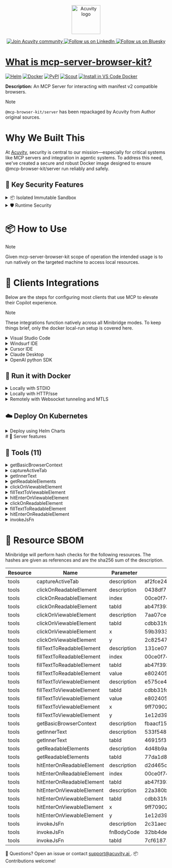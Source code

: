 <p align="center">
  <a href="https://acuvity.ai">
    <picture>
      <img src="https://mma.prnewswire.com/media/2544052/Acuvity__Logo.jpg" height="90" alt="Acuvity logo"/>
    </picture>
  </a>
</p>
<p align="center">
  <a href="https://discord.gg/BkU7fBkrNk">
    <img src="https://img.shields.io/badge/Acuvity-Join-7289DA?logo=discord&logoColor=fff" alt="Join Acuvity community" />
  </a>
<a href="https://www.linkedin.com/company/acuvity/">
    <img src="https://img.shields.io/badge/LinkedIn-Follow-7289DA" alt="Follow us on LinkedIn" />
  </a>
<a href="https://bsky.app/profile/acuvity.bsky.social">
    <img src="https://img.shields.io/badge/Bluesky-Follow-7289DA"?logo=bluesky&logoColor=fff" alt="Follow us on Bluesky" />
</p>


# What is mcp-server-browser-kit?

[![Helm](https://img.shields.io/badge/1.0.0-3775A9?logo=helm&label=Charts&logoColor=fff)](https://hub.docker.com/r/acuvity/mcp-server-browser-kit/tags/)
[![Docker](https://img.shields.io/docker/image-size/acuvity/mcp-server-browser-kit/5.0.1?logo=docker&logoColor=fff&label=5.0.1)](https://hub.docker.com/r/acuvity/mcp-server-browser-kit)
[![PyPI](https://img.shields.io/badge/5.0.1-3775A9?logo=pypi&logoColor=fff&label=@mcp-browser-kit/server)](https://github.com/ndthanhdev/mcp-browser-kit)
[![Scout](https://img.shields.io/badge/Active-3775A9?logo=docker&logoColor=fff&label=Scout)](https://hub.docker.com/r/acuvity/mcp-server-fetch/)
[![Install in VS Code Docker](https://img.shields.io/badge/VS_Code-One_click_install-0078d7?logo=githubcopilot)](https://insiders.vscode.dev/redirect/mcp/install?name=mcp-server-browser-kit&config=%7B%22args%22%3A%5B%22run%22%2C%22-i%22%2C%22--rm%22%2C%22--read-only%22%2C%22docker.io%2Facuvity%2Fmcp-server-browser-kit%3A5.0.1%22%5D%2C%22command%22%3A%22docker%22%7D)

**Description:** An MCP Server for interacting with manifest v2 compatible browsers.

> [!NOTE]
> `@mcp-browser-kit/server` has been repackaged by Acuvity from Author original sources.

# Why We Built This

At [Acuvity](https://acuvity.ai), security is central to our mission—especially for critical systems like MCP servers and integration in agentic systems.
To address this need, we've created a secure and robust Docker image designed to ensure @mcp-browser-kit/server run reliably and safely.

## 🔐 Key Security Features

<details>
<summary>📦 Isolated Immutable Sandbox </summary>

- **Isolated Execution**: All tools run within secure, containerized sandboxes to enforce process isolation and prevent lateral movement.
- **Non-root by Default**: Enforces least-privilege principles, minimizing the impact of potential security breaches.
- **Read-only Filesystem**: Ensures runtime immutability, preventing unauthorized modification.
- **Version Pinning**: Guarantees consistency and reproducibility across deployments by locking tool and dependency versions.
- **CVE Scanning**: Continuously scans images for known vulnerabilities using [Docker Scout](https://docs.docker.com/scout/) to support proactive mitigation.
- **SBOM & Provenance**: Delivers full supply chain transparency by embedding metadata and traceable build information."
</details>

<details>
<summary>🛡️ Runtime Security</summary>

**Minibridge Integration**: [Minibridge](https://github.com/acuvity/minibridge) establishes secure Agent-to-MCP connectivity, supports Rego/HTTP-based policy enforcement 🕵️, and simplifies orchestration.

Minibridge includes built-in guardrails that protect MCP server integrity and detect suspicious behaviors in real-time.:

- **Integrity Checks**: Ensures authenticity with runtime component hashing.
- **Threat Detection & Prevention with built-in Rego Policy**:
  - Covert‐instruction screening: Blocks any tool description or call arguments that match a wide list of "hidden prompt" phrases (e.g., "do not tell", "ignore previous instructions", Unicode steganography).
  - Schema-key misuse guard: Rejects tools or call arguments that expose internal-reasoning fields such as note, debug, context, etc., preventing jailbreaks that try to surface private metadata.
  - Sensitive-resource exposure check: Denies tools whose descriptions - or call arguments - reference paths, files, or patterns typically associated with secrets (e.g., .env, /etc/passwd, SSH keys).
  - Tool-shadowing detector: Flags wording like "instead of using" that might instruct an assistant to replace or override an existing tool with a different behavior.
  - Cross-tool ex-filtration filter: Scans responses and tool descriptions for instructions to invoke external tools not belonging to this server.
  - Credential / secret redaction mutator: Automatically replaces recognised tokens formats with `[REDACTED]` in outbound content.

These controls ensure robust runtime integrity, prevent unauthorized behavior, and provide a foundation for secure-by-design system operations.
</details>


# 📦 How to Use


> [!NOTE]
> Given mcp-server-browser-kit scope of operation the intended usage is to run natively on the targeted machine to access local resources.

# 🧰 Clients Integrations

Below are the steps for configuring most clients that use MCP to elevate their Copilot experience.

> [!NOTE]
> These integrations function natively across all Minibridge modes.
> To keep things brief, only the docker local-run setup is covered here.

<details>
<summary>Visual Studio Code</summary>

To get started immediately, you can use the "one-click" link below:

[![Install in VS Code Docker](https://img.shields.io/badge/VS_Code-One_click_install-0078d7?logo=githubcopilot)](https://insiders.vscode.dev/redirect/mcp/install?name=mcp-server-browser-kit&config=%7B%22args%22%3A%5B%22run%22%2C%22-i%22%2C%22--rm%22%2C%22--read-only%22%2C%22docker.io%2Facuvity%2Fmcp-server-browser-kit%3A5.0.1%22%5D%2C%22command%22%3A%22docker%22%7D)

## Global scope

Press `ctrl + shift + p` and type `Preferences: Open User Settings JSON` to add the following section:

```json
{
  "mcp": {
    "servers": {
      "acuvity-mcp-server-browser-kit": {
        "command": "docker",
        "args": [
          "run",
          "-i",
          "--rm",
          "--read-only",
          "docker.io/acuvity/mcp-server-browser-kit:5.0.1"
        ]
      }
    }
  }
}
```

## Workspace scope

In your workspace create a file called `.vscode/mcp.json` and add the following section:

```json
{
  "servers": {
    "acuvity-mcp-server-browser-kit": {
      "command": "docker",
      "args": [
        "run",
        "-i",
        "--rm",
        "--read-only",
        "docker.io/acuvity/mcp-server-browser-kit:5.0.1"
      ]
    }
  }
}
```

> To pass secrets you should use the `promptString` input type described in the [Visual Studio Code documentation](https://code.visualstudio.com/docs/copilot/chat/mcp-servers).

</details>

<details>
<summary>Windsurf IDE</summary>

In `~/.codeium/windsurf/mcp_config.json` add the following section:

```json
{
  "mcpServers": {
    "acuvity-mcp-server-browser-kit": {
      "command": "docker",
      "args": [
        "run",
        "-i",
        "--rm",
        "--read-only",
        "docker.io/acuvity/mcp-server-browser-kit:5.0.1"
      ]
    }
  }
}
```

See [Windsurf documentation](https://docs.windsurf.com/windsurf/mcp) for more info.

</details>

<details>
<summary>Cursor IDE</summary>

Add the following JSON block to your mcp configuration file:
- `~/.cursor/mcp.json` for global scope
- `.cursor/mcp.json` for project scope

```json
{
  "mcpServers": {
    "acuvity-mcp-server-browser-kit": {
      "command": "docker",
      "args": [
        "run",
        "-i",
        "--rm",
        "--read-only",
        "docker.io/acuvity/mcp-server-browser-kit:5.0.1"
      ]
    }
  }
}
```

See [cursor documentation](https://docs.cursor.com/context/model-context-protocol) for more information.

</details>
<details>

<summary>Claude Desktop</summary>

In the `claude_desktop_config.json` configuration file add the following section:

```json
{
  "mcpServers": {
    "acuvity-mcp-server-browser-kit": {
      "command": "docker",
      "args": [
        "run",
        "-i",
        "--rm",
        "--read-only",
        "docker.io/acuvity/mcp-server-browser-kit:5.0.1"
      ]
    }
  }
}
```

See [Anthropic documentation](https://docs.anthropic.com/en/docs/agents-and-tools/mcp) for more information.
</details>

<details>
<summary>OpenAI python SDK</summary>

## Running locally

```python
async with MCPServerStdio(
    params={
        "command": "docker",
        "args": ["run","-i","--rm","--read-only","docker.io/acuvity/mcp-server-browser-kit:5.0.1"]
    }
) as server:
    tools = await server.list_tools()
```

## Running remotely

```python
async with MCPServerSse(
    params={
        "url": "http://<ip>:<port>/sse",
    }
) as server:
    tools = await server.list_tools()
```

See [OpenAI Agents SDK docs](https://openai.github.io/openai-agents-python/mcp/) for more info.

</details>

## 🐳 Run it with Docker


<details>
<summary>Locally with STDIO</summary>

In your client configuration set:

- command: `docker`
- arguments: `run -i --rm --read-only docker.io/acuvity/mcp-server-browser-kit:5.0.1`

</details>

<details>
<summary>Locally with HTTP/sse</summary>

Simply run as:

```console
docker run -i --rm --read-only docker.io/acuvity/mcp-server-browser-kit:5.0.1
```

Add `-p <localport>:8000` to expose the port.

Then on your application/client, you can configure to use something like:

```json
{
  "mcpServers": {
    "acuvity-mcp-server-browser-kit": {
      "url": "http://localhost:<localport>/sse",
    }
  }
}
```

You might have to use different ports for different tools.

</details>

<details>
<summary>Remotely with Websocket tunneling and MTLS </summary>

> This section assume you are familiar with TLS and certificates and will require:
> - a server certificate with proper DNS/IP field matching your tool deployment.
> - a client-ca used to sign client certificates

1. Start the server in `backend` mode
 - add an environment variable like `-e MINIBRIDGE_MODE=backend`
 - add the TLS certificates (recommended) through a volume let's say `/certs` ex (`-v $PWD/certs:/certs`)
 - instruct minibridge to use those certs with
   - `-e MINIBRIDGE_TLS_SERVER_CERT=/certs/server-cert.pem`
   - `-e MINIBRIDGE_TLS_SERVER_KEY=/certs/server-key.pem`
   - `-e MINIBRIDGE_TLS_SERVER_KEY_PASS=optional`
   - `-e MINIBRIDGE_TLS_SERVER_CLIENT_CA=/certs/client-ca.pem`

2. Start `minibridge` locally in frontend mode:
  - Get [minibridge](https://github.com/acuvity/minibridge) binary for your OS.

In your client configuration, Minibridge works like any other STDIO command.

Example for Claude Desktop:

```json
{
  "mcpServers": {
    "acuvity-mcp-server-browser-kit": {
      "command": "minibridge",
      "args": ["frontend", "--backend", "wss://<remote-url>:8000/ws", "--tls-client-backend-ca", "/path/to/ca/that/signed/the/server-cert.pem/ca.pem", "--tls-client-cert", "/path/to/client-cert.pem", "--tls-client-key", "/path/to/client-key.pem"]
    }
  }
}
```

That's it.

Of course there are plenty of other options that minibridge can provide.

Don't be shy to ask question either.

</details>

## ☁️ Deploy On Kubernetes

<details>
<summary>Deploy using Helm Charts</summary>

### How to install

You can inspect the chart:

```console
helm show chart oci://docker.io/acuvity/mcp-server-browser-kit --version 1.0.0-
````

You can inspect the values that you can configure:

```console
helm show values oci://docker.io/acuvity/mcp-server-browser-kit --version 1.0.0
````

Install with helm

```console
helm install mcp-server-browser-kit oci://docker.io/acuvity/mcp-server-browser-kit --version 1.0.0
```

From there your MCP server mcp-server-browser-kit will be reachable by default through `http/sse` from inside the cluster using the Kubernetes Service `mcp-server-browser-kit` on port `8000` by default. You can change that by looking at the `service` section of the `values.yaml` file.

### How to Monitor

The deployment will create a Kubernetes service with a `healthPort`, that is used for liveness probes and readiness probes. This health port can also be used by the monitoring stack of your choice and exposes metrics under the `/metrics` path.

See full charts [Readme](https://github.com/acuvity/mcp-servers-registry/tree/main/mcp-server-browser-kit/charts/mcp-server-browser-kit/README.md) for more details about settings.

</details>
# 🧠 Server features

## 🧰 Tools (11)
<details>
<summary>getBasicBrowserContext</summary>

**Description**:

```
🌐 GET BROWSER CONTEXT - CRITICAL FIRST STEP BEFORE USING ANY OTHER TOOLS!
* This tool MUST be called first to initialize browser automation and get essential data.
* Returns data structure with:
  - tabs: Array of browser tabs with properties like id, url, title, and active status
  - manifestVersion: Version of extension manifest format supported by the browser
* Each tab includes a unique tabId required for all other tool operations
* The active tab (marked with 'active: true') is typically your target for automation
* The manifestVersion determines which browser features and extension capabilities are available
* Different browsers support different manifest versions, affecting available tools and API access
* Standard workflow:
  1) getBasicBrowserContext → get browser state and tabId
  2) Analyze page content based on your goal and manifest version:
     - If interaction is required (clicking, filling forms, etc.):
       · For Manifest Version 2: Use captureActiveTab for visual context or getReadableElements for element identification
       · For other Manifest Versions: Use only getReadableElements for element identification
     - If no interaction is required (just reading page content):
       · Use getInnerText to extract all visible text from the page
  3) Interact using click/fill/enter tools with the obtained tabId
```

**Parameter**:

| Name | Type | Description | Required? |
|-----------|------|-------------|-----------|
</details>
<details>
<summary>captureActiveTab</summary>

**Description**:

```

📷 Captures a screenshot of the active browser tab
* Use this tool after calling getBasicBrowserContext to obtain visual context of the current page
* The screenshot helps you see what the browser is displaying to the user
* No parameters are needed as it automatically captures the active tab
* Returns an image with width, height, and data in base64 format
* Workflow: 1) getBasicBrowserContext → 2) captureActiveTab → 3) interact with elements
* NOTE: This feature is only available in browsers supporting Manifest Version 2
```

**Parameter**:

| Name | Type | Description | Required? |
|-----------|------|-------------|-----------|
</details>
<details>
<summary>getInnerText</summary>

**Description**:

```
📝 Extracts all text content from the current web page
* Retrieves all visible text from the active tab
* Requires the tabId obtained from getBasicBrowserContext
* Use this to analyze the page content without visual elements
* Returns a string containing all the text on the page
* Useful for getting a quick overview of page content
```

**Parameter**:

| Name | Type | Description | Required? |
|-----------|------|-------------|-----------|
| tabId | string | Tab ID to extract text from | Yes
</details>
<details>
<summary>getReadableElements</summary>

**Description**:

```
🔍 Lists all interactive elements on the page with their text
* Returns a list of elements with their index, HTML tag, and text content
* Requires the tabId obtained from getBasicBrowserContext
* Each element is returned as [index, tag, text]
* Use the index to interact with elements through click or fill operations
* Helps you identify which elements can be interacted with by their text
```

**Parameter**:

| Name | Type | Description | Required? |
|-----------|------|-------------|-----------|
| tabId | string | Tab ID to extract elements from | Yes
</details>
<details>
<summary>clickOnViewableElement</summary>

**Description**:

```
👆 Clicks on an element at specific X,Y coordinates
* Use this to click on elements by their position on the screen
* Requires tabId from getBasicBrowserContext and x,y coordinates from the screenshot
* Coordinates are based on the captureActiveTab screenshot dimensions
* Useful when you know the visual position of an element
* Parameters: tabId, x, y
```

**Parameter**:

| Name | Type | Description | Required? |
|-----------|------|-------------|-----------|
| tabId | string | Tab ID of the active tab | Yes
| x | number | X coordinate (pixels) of the element to click | Yes
| y | number | Y coordinate (pixels) of the element to click | Yes
</details>
<details>
<summary>fillTextToViewableElement</summary>

**Description**:

```
⌨️ Types text into an input field at specific X,Y coordinates
* Use this to enter text into form fields by their position
* Requires tabId from getBasicBrowserContext, x,y coordinates, and the text to enter
* Coordinates are based on the captureActiveTab screenshot dimensions
* First clicks at the specified position, then types the provided text
* After filling text, check for associated submit-like buttons (submit, search, send, etc.)
* If submit button is visible, use clickOnViewableElement with that button
* If no submit button is visible, use hitEnterOnViewableElement instead
* Parameters: tabId, x, y, value (text to enter)
```

**Parameter**:

| Name | Type | Description | Required? |
|-----------|------|-------------|-----------|
| tabId | string | Tab ID of the active tab | Yes
| value | string | Text to enter into the input field | Yes
| x | number | X coordinate (pixels) of the input element | Yes
| y | number | Y coordinate (pixels) of the input element | Yes
</details>
<details>
<summary>hitEnterOnViewableElement</summary>

**Description**:

```
↵ Hits the Enter key on an element at specific X,Y coordinates
* Use this to trigger actions like form submission or button clicks
* Requires tabId from getBasicBrowserContext and x,y coordinates from the screenshot
* Coordinates are based on the captureActiveTab screenshot dimensions
* Parameters: tabId, x, y
```

**Parameter**:

| Name | Type | Description | Required? |
|-----------|------|-------------|-----------|
| tabId | string | Tab ID of the active tab | Yes
| x | number | X coordinate (pixels) of the input element | Yes
| y | number | Y coordinate (pixels) of the input element | Yes
</details>
<details>
<summary>clickOnReadableElement</summary>

**Description**:

```
🔘 Clicks on an element identified by its index from getReadableElements
* Use this to click on elements after identifying them by their text
* Requires tabId from getBasicBrowserContext and index from getReadableElements
* More reliable than coordinate-based clicking for dynamic layouts
* First call getReadableElements to get the index, then use this tool
* Parameters: tabId, index
```

**Parameter**:

| Name | Type | Description | Required? |
|-----------|------|-------------|-----------|
| index | number | Element index from getReadableElements | Yes
| tabId | string | Tab ID to target | Yes
</details>
<details>
<summary>fillTextToReadableElement</summary>

**Description**:

```
✏️ Types text into an input field identified by its index from getReadableElements
* Use this to enter text into form fields identified by their text
* Requires tabId from getBasicBrowserContext, index from getReadableElements, and text to enter
* Works with text inputs, textareas, and other editable elements
* First call getReadableElements to get the index, then use this tool
* After filling text, check for associated submit-like buttons (submit, search, send, etc.)
* If submit button is visible, use clickOnReadableElement with that button
* If no submit button is visible, use hitEnterOnReadableElement instead
* Parameters: tabId, index, value (text to enter)
```

**Parameter**:

| Name | Type | Description | Required? |
|-----------|------|-------------|-----------|
| index | number | Element index from getReadableElements | Yes
| tabId | string | Tab ID to target | Yes
| value | string | Text to enter into the input field | Yes
</details>
<details>
<summary>hitEnterOnReadableElement</summary>

**Description**:

```
↵ Hits the Enter key on an element identified by its index from getReadableElements
* Use this to trigger actions like form submission or button clicks
* Requires tabId from getBasicBrowserContext and index from getReadableElements
* More reliable than coordinate-based clicking for dynamic layouts
* First call getReadableElements to get the index, then use this tool
* Parameters: tabId, index
```

**Parameter**:

| Name | Type | Description | Required? |
|-----------|------|-------------|-----------|
| index | number | Element index from getReadableElements | Yes
| tabId | string | Tab ID to target | Yes
</details>
<details>
<summary>invokeJsFn</summary>

**Description**:

```
⚙️ Executes custom JavaScript code in the context of the web page
* Use this for advanced operations not covered by other tools
* Requires tabId from getBasicBrowserContext and JavaScript code to execute
* The code should be the body of a function that returns a value
* Example: 'return document.title;' to get the page title
* Gives you full flexibility for custom browser automation
* Parameters: tabId, fnBodyCode (JavaScript code as string)
* NOTE: This feature is only available in browsers supporting Manifest Version 2
```

**Parameter**:

| Name | Type | Description | Required? |
|-----------|------|-------------|-----------|
| fnBodyCode | string | JavaScript function body to execute in page context | Yes
| tabId | string | Tab ID to run JavaScript in | Yes
</details>


# 🔐 Resource SBOM

Minibridge will perform hash checks for the following resources. The hashes are given as references and are the sha256 sum of the description.

| Resource | Name | Parameter | Hash |
|-----------|------|------|------|
| tools | captureActiveTab | description | af2fce241e21a76efa4e308a4e0063945e0b1752cb63e107a28e2a5031313851 |
| tools | clickOnReadableElement | description | 0438df73af4298fd9ec61c2247a0194f476bb8897d5ed905c174e4aad43176c2 |
| tools | clickOnReadableElement | index | 00ce0f742d8f01096ec9c784fdc8602c4c23d2c6892a28f66da5be7b339602b4 |
| tools | clickOnReadableElement | tabId | ab47f3937da53de3304fcdc69fc699789b345e543a90bff7f350152c4cbec94e |
| tools | clickOnViewableElement | description | 7aa07ce61e8fb1ea991061d521b95bb4dc12b3d883e02a5de0c01a55a5156976 |
| tools | clickOnViewableElement | tabId | cdbb31fdde2736d3de4f8ad98c1cfacbd2480c4d36538ef4b17087ed9a85b1dd |
| tools | clickOnViewableElement | x | 59b39337c4a10dcfead421def1e8e8c734c8359009c377b78f2b00e765e3831a |
| tools | clickOnViewableElement | y | 2c8254757572058da51b836876a7d89ff7784fe35c4d44a83da57be0cba46aa5 |
| tools | fillTextToReadableElement | description | 131ce07e5e32af2472619d8e9d496c901d5ea91f9eb509306f5f0e30a22b6fa4 |
| tools | fillTextToReadableElement | index | 00ce0f742d8f01096ec9c784fdc8602c4c23d2c6892a28f66da5be7b339602b4 |
| tools | fillTextToReadableElement | tabId | ab47f3937da53de3304fcdc69fc699789b345e543a90bff7f350152c4cbec94e |
| tools | fillTextToReadableElement | value | e80240577aae2f2bc8b5b22933a8196469ab650feff9be5b30353e8116f3233b |
| tools | fillTextToViewableElement | description | e575ce47b46f93cdaaba248d3cc71958ab0bbd1bf744f31ccc05f0b581abd8d7 |
| tools | fillTextToViewableElement | tabId | cdbb31fdde2736d3de4f8ad98c1cfacbd2480c4d36538ef4b17087ed9a85b1dd |
| tools | fillTextToViewableElement | value | e80240577aae2f2bc8b5b22933a8196469ab650feff9be5b30353e8116f3233b |
| tools | fillTextToViewableElement | x | 9ff70902c61f20d5928afc1078266d27bfae4e9a7f6bb0bd047907297e01d640 |
| tools | fillTextToViewableElement | y | 1e12d399a5a2b45739d01e30f9085c451692a8cfc68c3b25ae317573a6c649f4 |
| tools | getBasicBrowserContext | description | fbaacf1500b361281d9a9317b0b9d831596d4add5657fb3373efc931386e91c6 |
| tools | getInnerText | description | 533f548f87b146e20d054aa3dc6bcda97e79ddfb22a19fe4f5aee630647dc38d |
| tools | getInnerText | tabId | 46915f32fdbc787d332e2d237392bdd37e28a82bb9e132c4cc58b202bc9528fb |
| tools | getReadableElements | description | 4d48b9ab52fd816fbdd12d8b3c37236d187d4fd86fd4a91e6bcfef6b0e1215ed |
| tools | getReadableElements | tabId | 77da1d8b6cc995c38f0b0558fa9212aa7bdcd7ec325b556349dde7a53d4ec534 |
| tools | hitEnterOnReadableElement | description | d2d465c9904dee4b69dfb1504a65bfa3b42c6b01b32a8963e8ccc2331b021dc8 |
| tools | hitEnterOnReadableElement | index | 00ce0f742d8f01096ec9c784fdc8602c4c23d2c6892a28f66da5be7b339602b4 |
| tools | hitEnterOnReadableElement | tabId | ab47f3937da53de3304fcdc69fc699789b345e543a90bff7f350152c4cbec94e |
| tools | hitEnterOnViewableElement | description | 22a380bd11cb1e39f302a6a94452901bb2f5ecc0decb4d9ae038cc18997bc56a |
| tools | hitEnterOnViewableElement | tabId | cdbb31fdde2736d3de4f8ad98c1cfacbd2480c4d36538ef4b17087ed9a85b1dd |
| tools | hitEnterOnViewableElement | x | 9ff70902c61f20d5928afc1078266d27bfae4e9a7f6bb0bd047907297e01d640 |
| tools | hitEnterOnViewableElement | y | 1e12d399a5a2b45739d01e30f9085c451692a8cfc68c3b25ae317573a6c649f4 |
| tools | invokeJsFn | description | 2c31aecf416b17b6875d32778025efffd41943254f213a806892117f0d0633f3 |
| tools | invokeJsFn | fnBodyCode | 32bb4de35be8ab9939cd4881e9390f4702545ad99169cceddbe70fcb1efbc8ab |
| tools | invokeJsFn | tabId | 7cf618734c4a34ebe0999b4bea3fc172c6f7f07710d924d9e3df406aa946f1fb |


💬 Questions? Open an issue or contact [ support@acuvity.ai ](mailto:support@acuvity.ai).
📦 Contributions welcome!
